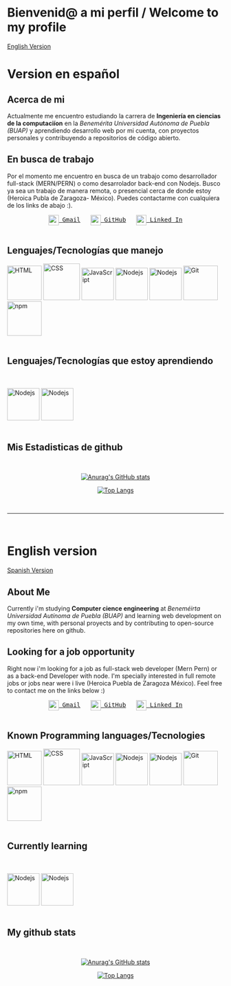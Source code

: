 # Bienvenid@ a mi perfil / Welcome to my profile

[English Version](#ingles)


<div id='espanol'></div>

# Version en español

## Acerca de mi

Actualmente me encuentro estudiando la carrera de **Ingeniería en ciencias de la computaciíon** en la *Benemérita Universidad Autónoma de Puebla (BUAP)* y aprendiendo desarrollo web por mi cuenta, con proyectos personales y contribuyendo a repositorios de código abierto.

## En busca de trabajo
Por el momento me encuentro en busca de un trabajo como desarrollador full-stack (MERN/PERN) o como desarrolador back-end con Nodejs. Busco ya sea un trabajo de manera remota, o presencial cerca de donde estoy (Heroica Publa de Zaragoza- México). Puedes contactarme con cualquiera de los links de abajo :).


<div align='center'>
<a href="mailto:fersi132@gmail.com"><img height="24" width="24" src="https://unpkg.com/simple-icons@v3/icons/gmail.svg" valign="middle" />&nbsp; <samp>Gmail</samp></a>
  &nbsp;&nbsp;&nbsp;&nbsp;
<a href="https://github.com/JFernando122"><img height="24" width="24" src="https://unpkg.com/simple-icons@v3/icons/github.svg" valign="middle" />&nbsp; <samp>GitHub</samp></a>
  &nbsp;&nbsp;&nbsp;&nbsp;
  <a href="https://www.linkedin.com/in/fernando-flores-3432931b7/"><img height="24" width="24" src="https://unpkg.com/simple-icons@v3/icons/linkedin.svg" valign="middle" />&nbsp; <samp>Linked In</samp></a>
</div>
<br>

## Lenguajes/Tecnologías que manejo

<img src="https://cdn.worldvectorlogo.com/logos/html5.svg" title="HTML" width="80px" height="80px"/>
<img src="https://cdn.worldvectorlogo.com/logos/css3.svg" title="CSS" width="85px" height="85px"/>
<img src="https://cdn.worldvectorlogo.com/logos/logo-javascript.svg" title="JavaScript" width="75px" height="75px"/>
<img src="https://cdn.worldvectorlogo.com/logos/nodejs.svg" title="Nodejs" width="75px" height="75px"/>
<img src="https://cdn.worldvectorlogo.com/logos/mongodb.svg" title="Nodejs" width="75px" height="75px"/>
<img src="https://cdn.worldvectorlogo.com/logos/git-icon.svg" title="Git" width="80px" height="80px"/>
<img src="https://cdn.worldvectorlogo.com/logos/npm.svg" title="npm" width="80px" height="80px"/>
<br>
<br>

## Lenguajes/Tecnologías que estoy aprendiendo
<br>
<br>
<img src="https://cdn.worldvectorlogo.com/logos/postgresql.svg" title="Nodejs" width="75px" height="75px"/>
<img src="https://cdn.worldvectorlogo.com/logos/react-2.svg" title="Nodejs" width="75px" height="75px"/>

<br>
<br>

## Mis Estadisticas de github
<br>
<section align='center'>

[![Anurag's GitHub stats](https://github-readme-stats.vercel.app/api?username=JFernando122&show_icons=true&theme=highcontrast&count_private=true&locale=es)](https://github.com/anuraghazra/github-readme-stats)

</section>


<section align='center'>

[![Top Langs](https://github-readme-stats.vercel.app/api/top-langs/?username=JFernando122&show_icons=true&theme=highcontrast&count_private=true&hide=c&locale=es)](https://github.com/anuraghazra/github-readme-stats)

</section>

<br><hr/><br>
<div id='ingles'></div>


# English version

[Spanish Version](#espanol)

## About Me

Currently i'm studying **Computer cience engineering** at *Beneméirta Universidad Autínoma de Puebla (BUAP)* and learning web development on my own time, with personal proyects and by contributing to open-source repositories here on github.

## Looking for a job opportunity
Right now i'm looking for a job as full-stack web developer (Mern Pern) or as a back-end Developer with node. I'm specially interested in full remote jobs or jobs near were i live (Heroica Puebla de Zaragoza México). Feel free to contact me on the links below :)

<div align='center'>
<a href="mailto:fersi132@gmail.com"><img height="24" width="24" src="https://unpkg.com/simple-icons@v3/icons/gmail.svg" valign="middle" />&nbsp; <samp>Gmail</samp></a>
  &nbsp;&nbsp;&nbsp;&nbsp;
<a href="https://github.com/JFernando122"><img height="24" width="24" src="https://unpkg.com/simple-icons@v3/icons/github.svg" valign="middle" />&nbsp; <samp>GitHub</samp></a>
  &nbsp;&nbsp;&nbsp;&nbsp;
  <a href="https://www.linkedin.com/in/fernando-flores-3432931b7/"><img height="24" width="24" src="https://unpkg.com/simple-icons@v3/icons/linkedin.svg" valign="middle" />&nbsp; <samp>Linked In</samp></a>
</div>
<br>

## Known Programming languages/Tecnologies

<img src="https://cdn.worldvectorlogo.com/logos/html5.svg" title="HTML" width="80px" height="80px"/>
<img src="https://cdn.worldvectorlogo.com/logos/css3.svg" title="CSS" width="85px" height="85px"/>
<img src="https://cdn.worldvectorlogo.com/logos/logo-javascript.svg" title="JavaScript" width="75px" height="75px"/>
<img src="https://cdn.worldvectorlogo.com/logos/nodejs.svg" title="Nodejs" width="75px" height="75px"/>
<img src="https://cdn.worldvectorlogo.com/logos/mongodb.svg" title="Nodejs" width="75px" height="75px"/>
<img src="https://cdn.worldvectorlogo.com/logos/git-icon.svg" title="Git" width="80px" height="80px"/>
<img src="https://cdn.worldvectorlogo.com/logos/npm.svg" title="npm" width="80px" height="80px"/>
<br>
<br>

## Currently learning
<br>
<br>
<img src="https://cdn.worldvectorlogo.com/logos/postgresql.svg" title="Nodejs" width="75px" height="75px"/>
<img src="https://cdn.worldvectorlogo.com/logos/react-2.svg" title="Nodejs" width="75px" height="75px"/>

<br>
<br>

## My github stats
<br>
<section align='center'>

[![Anurag's GitHub stats](https://github-readme-stats.vercel.app/api?username=JFernando122&show_icons=true&theme=highcontrast&count_private=true&locale=es)](https://github.com/anuraghazra/github-readme-stats)

</section>


<section align='center'>

[![Top Langs](https://github-readme-stats.vercel.app/api/top-langs/?username=JFernando122&show_icons=true&theme=highcontrast&count_private=true&hide=c&locale=es)](https://github.com/anuraghazra/github-readme-stats)

</section>
